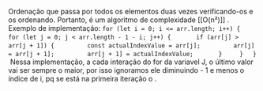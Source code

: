 Ordenação que passa por todos os elementos duas vezes verificando-os e os ordenando. Portanto, é um algoritmo de complexidade [[O(n²)]] . Exemplo de implementação: 
`for (let i = 0; i <= arr.length; i++) {`
        `for (let j = 0; j < arr.length - 1 - i; j++) {`
            `if (arr[j] > arr[j + 1]) {`
                `const actualIndexValue = arr[j];`
                `arr[j] = arr[j + 1];`
                `arr[j + 1] = actualIndexValue;`
            `}`
        `}`
    `}`
 Nessa implementação, a cada interação do for da variavel J, o último valor vai ser sempre o maior, por isso ignoramos ele diminuindo - 1 e menos o índice de i, pq se está na primeira iteração o .